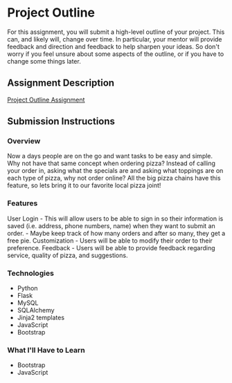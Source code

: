 # Project Outline
For this assignment, you will submit a high-level outline of your project. This can, and likely will, change over time. In particular, your mentor will provide feedback and direction and feedback to help sharpen your ideas. So don't worry if you feel unsure about some aspects of the outline, or if you have to change some things later.

## Assignment Description
[Project Outline Assignment](https://education.launchcode.org/liftoff/assignments/project-outline/)

## Submission Instructions

### Overview
Now a days people are on the go and want tasks to be easy and simple. Why not have that same concept when ordering pizza? Instead of calling your order in, asking what the specials are and asking what toppings are on each type of pizza, why not order online? All the big pizza chains have this feature, so lets bring it to our favorite local pizza joint! 

### Features
User Login
    - This will allow users to be able to sign in so their information is saved (i.e. address, phone numbers, name) when they want to submit an order.
    - Maybe keep track of how many orders and after so many, they get a free pie. 
Customization
    - Users will be able to modify their order to their preference.
Feedback
    - Users will be able to provide feedback regarding service, quality of pizza, and suggestions. 

### Technologies
- Python
- Flask
- MySQL
- SQLAlchemy
- Jinja2 templates
- JavaScript 
- Bootstrap 

### What I'll Have to Learn
- Bootstrap
- JavaScript